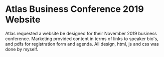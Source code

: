 # Atlas Business Conference 2019 Website

Atlas requested a website be designed for their November 2019 business conference.  Marketing provided content in terms of links to speaker bio's, and pdfs for registration form and agenda.  All design, html, js and css was done by myself.
